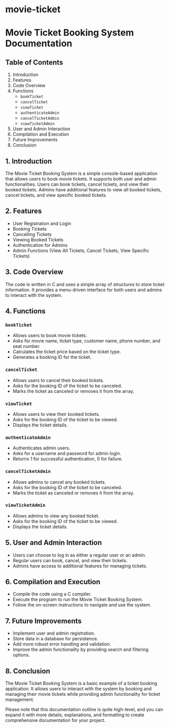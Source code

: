 # movie-ticket

# Movie Ticket Booking System Documentation

## Table of Contents
1. Introduction
2. Features
3. Code Overview
4. Functions
    - `bookTicket`
    - `cancelTicket`
    - `viewTicket`
    - `authenticateAdmin`
    - `cancelTicketAdmin`
    - `viewTicketAdmin`
5. User and Admin Interaction
6. Compilation and Execution
7. Future Improvements
8. Conclusion

## 1. Introduction
The Movie Ticket Booking System is a simple console-based application that allows users to book movie tickets. It supports both user and admin functionalities. Users can book tickets, cancel tickets, and view their booked tickets. Admins have additional features to view all booked tickets, cancel tickets, and view specific booked tickets.

## 2. Features
- User Registration and Login
- Booking Tickets
- Cancelling Tickets
- Viewing Booked Tickets
- Authentication for Admins
- Admin Functions (View All Tickets, Cancel Tickets, View Specific Tickets)

## 3. Code Overview
The code is written in C and uses a simple array of structures to store ticket information. It provides a menu-driven interface for both users and admins to interact with the system.

## 4. Functions
### `bookTicket`
- Allows users to book movie tickets.
- Asks for movie name, ticket type, customer name, phone number, and seat number.
- Calculates the ticket price based on the ticket type.
- Generates a booking ID for the ticket.

### `cancelTicket`
- Allows users to cancel their booked tickets.
- Asks for the booking ID of the ticket to be canceled.
- Marks the ticket as canceled or removes it from the array.

### `viewTicket`
- Allows users to view their booked tickets.
- Asks for the booking ID of the ticket to be viewed.
- Displays the ticket details.

### `authenticateAdmin`
- Authenticates admin users.
- Asks for a username and password for admin login.
- Returns 1 for successful authentication, 0 for failure.

### `cancelTicketAdmin`
- Allows admins to cancel any booked tickets.
- Asks for the booking ID of the ticket to be canceled.
- Marks the ticket as canceled or removes it from the array.

### `viewTicketAdmin`
- Allows admins to view any booked ticket.
- Asks for the booking ID of the ticket to be viewed.
- Displays the ticket details.

## 5. User and Admin Interaction
- Users can choose to log in as either a regular user or an admin.
- Regular users can book, cancel, and view their tickets.
- Admins have access to additional features for managing tickets.

## 6. Compilation and Execution
- Compile the code using a C compiler.
- Execute the program to run the Movie Ticket Booking System.
- Follow the on-screen instructions to navigate and use the system.

## 7. Future Improvements
- Implement user and admin registration.
- Store data in a database for persistence.
- Add more robust error handling and validation.
- Improve the admin functionality by providing search and filtering options.

## 8. Conclusion
The Movie Ticket Booking System is a basic example of a ticket booking application. It allows users to interact with the system by booking and managing their movie tickets while providing admin functionality for ticket management.

Please note that this documentation outline is quite high-level, and you can expand it with more details, explanations, and formatting to create comprehensive documentation for your project.
